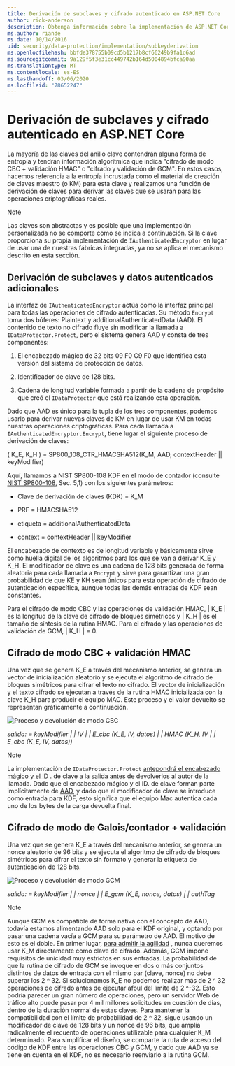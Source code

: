 ```yaml
---
title: Derivación de subclaves y cifrado autenticado en ASP.NET Core
author: rick-anderson
description: Obtenga información sobre la implementación de ASP.NET Core la derivación de subclaves de protección de datos y el cifrado autenticado.
ms.author: riande
ms.date: 10/14/2016
uid: security/data-protection/implementation/subkeyderivation
ms.openlocfilehash: bbfde378755b09cd5b1217b8cf66249b9fa1d6ad
ms.sourcegitcommit: 9a129f5f3e31cc449742b164d5004894bfca90aa
ms.translationtype: MT
ms.contentlocale: es-ES
ms.lasthandoff: 03/06/2020
ms.locfileid: "78652247"
---
```

# <a name="subkey-derivation-and-authenticated-encryption-in-aspnet-core"></a>Derivación de subclaves y cifrado autenticado en ASP.NET Core

<a name="data-protection-implementation-subkey-derivation"></a>

La mayoría de las claves del anillo clave contendrán alguna forma de entropía y tendrán información algorítmica que indica "cifrado de modo CBC + validación HMAC" o "cifrado y validación de GCM". En estos casos, hacemos referencia a la entropía incrustada como el material de creación de claves maestro (o KM) para esta clave y realizamos una función de derivación de claves para derivar las claves que se usarán para las operaciones criptográficas reales.

> [!NOTE]
> Las claves son abstractas y es posible que una implementación personalizada no se comporte como se indica a continuación. Si la clave proporciona su propia implementación de `IAuthenticatedEncryptor` en lugar de usar una de nuestras fábricas integradas, ya no se aplica el mecanismo descrito en esta sección.

<a name="data-protection-implementation-subkey-derivation-aad"></a>

## <a name="additional-authenticated-data-and-subkey-derivation"></a>Derivación de subclaves y datos autenticados adicionales

La interfaz de `IAuthenticatedEncryptor` actúa como la interfaz principal para todas las operaciones de cifrado autenticadas. Su método `Encrypt` toma dos búferes: Plaintext y additionalAuthenticatedData (AAD). El contenido de texto no cifrado fluye sin modificar la llamada a `IDataProtector.Protect`, pero el sistema genera AAD y consta de tres componentes:

1. El encabezado mágico de 32 bits 09 F0 C9 F0 que identifica esta versión del sistema de protección de datos.

2. Identificador de clave de 128 bits.

3. Cadena de longitud variable formada a partir de la cadena de propósito que creó el `IDataProtector` que está realizando esta operación.

Dado que AAD es único para la tupla de los tres componentes, podemos usarlo para derivar nuevas claves de KM en lugar de usar KM en todas nuestras operaciones criptográficas. Para cada llamada a `IAuthenticatedEncryptor.Encrypt`, tiene lugar el siguiente proceso de derivación de claves:

( K_E, K_H ) = SP800_108_CTR_HMACSHA512(K_M, AAD, contextHeader || keyModifier)

Aquí, llamamos a NIST SP800-108 KDF en el modo de contador (consulte [NIST SP800-108](https://nvlpubs.nist.gov/nistpubs/Legacy/SP/nistspecialpublication800-108.pdf), Sec. 5,1) con los siguientes parámetros:

* Clave de derivación de claves (KDK) = K_M

* PRF = HMACSHA512

* etiqueta = additionalAuthenticatedData

* context = contextHeader || keyModifier

El encabezado de contexto es de longitud variable y básicamente sirve como huella digital de los algoritmos para los que se van a derivar K_E y K_H. El modificador de clave es una cadena de 128 bits generada de forma aleatoria para cada llamada a `Encrypt` y sirve para garantizar una gran probabilidad de que KE y KH sean únicos para esta operación de cifrado de autenticación específica, aunque todas las demás entradas de KDF sean constantes.

Para el cifrado de modo CBC y las operaciones de validación HMAC, | K_E | es la longitud de la clave de cifrado de bloques simétricos y | K_H | es el tamaño de síntesis de la rutina HMAC. Para el cifrado y las operaciones de validación de GCM, | K_H | = 0.

## <a name="cbc-mode-encryption--hmac-validation"></a>Cifrado de modo CBC + validación HMAC

Una vez que se genera K_E a través del mecanismo anterior, se genera un vector de inicialización aleatorio y se ejecuta el algoritmo de cifrado de bloques simétricos para cifrar el texto no cifrado. El vector de inicialización y el texto cifrado se ejecutan a través de la rutina HMAC inicializada con la clave K_H para producir el equipo MAC. Este proceso y el valor devuelto se representan gráficamente a continuación.

![Proceso y devolución de modo CBC](subkeyderivation/_static/cbcprocess.png)

*salida: = keyModifier | | IV | | E_cbc (K_E, IV, datos) | | HMAC (K_H, IV | | E_cbc (K_E, IV, datos))*

> [!NOTE]
> La implementación de `IDataProtector.Protect` [antepondrá el encabezado mágico y el ID](xref:security/data-protection/implementation/authenticated-encryption-details) . de clave a la salida antes de devolverlos al autor de la llamada. Dado que el encabezado mágico y el ID. de clave forman parte implícitamente de [AAD](xref:security/data-protection/implementation/subkeyderivation#data-protection-implementation-subkey-derivation-aad), y dado que el modificador de clave se introduce como entrada para KDF, esto significa que el equipo Mac autentica cada uno de los bytes de la carga devuelta final.

## <a name="galoiscounter-mode-encryption--validation"></a>Cifrado de modo de Galois/contador + validación

Una vez que se genera K_E a través del mecanismo anterior, se genera un nonce aleatorio de 96 bits y se ejecuta el algoritmo de cifrado de bloques simétricos para cifrar el texto sin formato y generar la etiqueta de autenticación de 128 bits.

![Proceso y devolución de modo GCM](subkeyderivation/_static/galoisprocess.png)

*salida: = keyModifier | | nonce | | E_gcm (K_E, nonce, datos) | | authTag*

> [!NOTE]
> Aunque GCM es compatible de forma nativa con el concepto de AAD, todavía estamos alimentando AAD solo para el KDF original, y optando por pasar una cadena vacía a GCM para su parámetro de AAD. El motivo de esto es el doble. En primer lugar, [para admitir la agilidad](xref:security/data-protection/implementation/context-headers#data-protection-implementation-context-headers) , nunca queremos usar K_M directamente como clave de cifrado. Además, GCM impone requisitos de unicidad muy estrictos en sus entradas. La probabilidad de que la rutina de cifrado de GCM se invoque en dos o más conjuntos distintos de datos de entrada con el mismo par (clave, nonce) no debe superar los 2 ^ 32. Si solucionamos K_E no podemos realizar más de 2 ^ 32 operaciones de cifrado antes de ejecutar afoul del límite de 2 ^-32. Esto podría parecer un gran número de operaciones, pero un servidor Web de tráfico alto puede pasar por 4 mil millones solicitudes en cuestión de días, dentro de la duración normal de estas claves. Para mantener la compatibilidad con el límite de probabilidad de 2 ^ 32, sigue usando un modificador de clave de 128 bits y un nonce de 96 bits, que amplía radicalmente el recuento de operaciones utilizable para cualquier K_M determinado. Para simplificar el diseño, se comparte la ruta de acceso del código de KDF entre las operaciones CBC y GCM, y dado que AAD ya se tiene en cuenta en el KDF, no es necesario reenviarlo a la rutina GCM.
